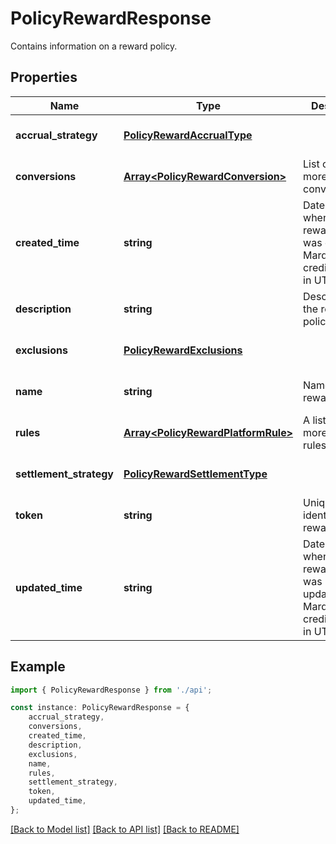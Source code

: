 # PolicyRewardResponse

Contains information on a reward policy.

## Properties

Name | Type | Description | Notes
------------ | ------------- | ------------- | -------------
**accrual_strategy** | [**PolicyRewardAccrualType**](PolicyRewardAccrualType.md) |  | [optional] [default to undefined]
**conversions** | [**Array&lt;PolicyRewardConversion&gt;**](PolicyRewardConversion.md) | List of one or more reward conversions. | [optional] [default to undefined]
**created_time** | **string** | Date and time when the reward policy was created on Marqeta\&#39;s credit platform, in UTC. | [optional] [default to undefined]
**description** | **string** | Description of the reward policy. | [optional] [default to undefined]
**exclusions** | [**PolicyRewardExclusions**](PolicyRewardExclusions.md) |  | [optional] [default to undefined]
**name** | **string** | Name of the reward policy. | [optional] [default to undefined]
**rules** | [**Array&lt;PolicyRewardPlatformRule&gt;**](PolicyRewardPlatformRule.md) | A list of one or more reward rules. | [optional] [default to undefined]
**settlement_strategy** | [**PolicyRewardSettlementType**](PolicyRewardSettlementType.md) |  | [optional] [default to undefined]
**token** | **string** | Unique identifier of the reward policy. | [optional] [default to undefined]
**updated_time** | **string** | Date and time when the reward policy was last updated on Marqeta\&#39;s credit platform, in UTC. | [optional] [default to undefined]

## Example

```typescript
import { PolicyRewardResponse } from './api';

const instance: PolicyRewardResponse = {
    accrual_strategy,
    conversions,
    created_time,
    description,
    exclusions,
    name,
    rules,
    settlement_strategy,
    token,
    updated_time,
};
```

[[Back to Model list]](../README.md#documentation-for-models) [[Back to API list]](../README.md#documentation-for-api-endpoints) [[Back to README]](../README.md)
